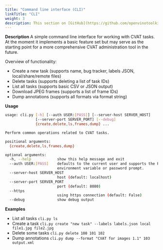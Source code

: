 ```yaml
---
title: "Command line interface (CLI)"
linkTitle: "CLI"
weight: 3
description: This section on [GitHub](https://github.com/openvinotoolkit/cvat/tree/develop/utils/cli)
---
```


**Description**
A simple command line interface for working with CVAT tasks. At the moment it
implements a basic feature set but may serve as the starting point for a more
comprehensive CVAT administration tool in the future.

Overview of functionality:

- Create a new task (supports name, bug tracker, labels JSON, local/share/remote files)
- Delete tasks (supports deleting a list of task IDs)
- List all tasks (supports basic CSV or JSON output)
- Download JPEG frames (supports a list of frame IDs)
- Dump annotations (supports all formats via format string)

**Usage**

```bash
usage: cli.py [-h] [--auth USER:[PASS]] [--server-host SERVER_HOST]
              [--server-port SERVER_PORT] [--debug]
              {create,delete,ls,frames,dump} ...

Perform common operations related to CVAT tasks.

positional arguments:
  {create,delete,ls,frames,dump}

optional arguments:
  -h, --help            show this help message and exit
  --auth USER:[PASS]    defaults to the current user and supports the PASS
                        environment variable or password prompt.
  --server-host SERVER_HOST
                        host (default: localhost)
  --server-port SERVER_PORT
                        port (default: 8080)
  --https
                        using https connection (default: False)
  --debug               show debug output
```

**Examples**

- List all tasks
  `cli.py ls`
- Create a task
  `cli.py create "new task" --labels labels.json local file1.jpg file2.jpg`
- Delete some tasks
  `cli.py delete 100 101 102`
- Dump annotations
  `cli.py dump --format "CVAT for images 1.1" 103 output.xml`
